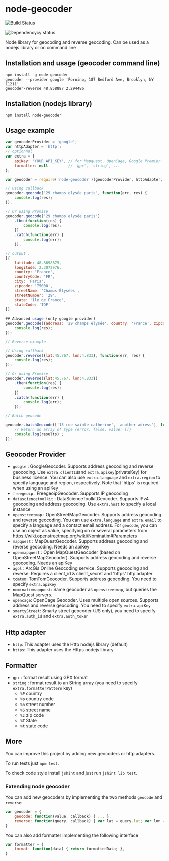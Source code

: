# node-geocoder

[![Build Status](https://travis-ci.org/nchaulet/node-geocoder.png?branch=master)](https://travis-ci.org/nchaulet/node-geocoder)

![Dependencycy status](https://david-dm.org/nchaulet/node-geocoder.png)

Node library for geocoding and reverse geocoding. Can be used as a nodejs library or on command line

## Installation and usage (geocoder command line)

```shell
npm install -g node-geocoder
geocoder --provider google 'Fornino, 187 Bedford Ave, Brooklyn, NY 11211'
geocoder-reverse 48.858887 2.294486
```

## Installation (nodejs library)

    npm install node-geocoder

## Usage example

```javascript
var geocoderProvider = 'google';
var httpAdapter = 'http';
// optionnal
var extra = {
    apiKey: 'YOUR_API_KEY', // for Mapquest, OpenCage, Google Premier
    formatter: null         // 'gpx', 'string', ...
};

var geocoder = require('node-geocoder')(geocoderProvider, httpAdapter, extra);

// Using callback
geocoder.geocode('29 champs elysée paris', function(err, res) {
    console.log(res);
});

// Or using Promise
geocoder.geocode('29 champs elysée paris')
    .then(function(res) {
        console.log(res);
    })
    .catch(function(err) {
        console.log(err);
    });

// output :
[{
    latitude: 48.8698679,
    longitude: 2.3072976,
    country: 'France',
    countryCode: 'FR',
    city: 'Paris',
    zipcode: '75008',
    streetName: 'Champs-Élysées',
    streetNumber: '29',
    state: 'Île de France',
    stateCode: 'IDF'
}]

## Advanced usage (only google provider)
geocoder.geocode({address: '29 champs elysée', country: 'France', zipcode: '75008'}, function(err, res) {
    console.log(res);
});

// Reverse example

// Using callback
geocoder.reverse({lat:45.767, lon:4.833}, function(err, res) {
    console.log(res);
});

// Or using Promise
geocoder.reverse({lat:45.767, lon:4.833})
    .then(function(res) {
        console.log(res);
    })
    .catch(function(err) {
        console.log(err);
    });

// Batch geocode

geocoder.batchGeocode(['13 rue sainte catherine', 'another adress'], function (results) {
    // Return an array of type {error: false, value: []}
    console.log(results) ;
});

```


## Geocoder Provider

* `google` : GoogleGeocoder. Supports address geocoding and reverse geocoding. Use `extra.clientId`and `extra.apiKey`(privateKey) for business licence. You can also use `extra.language` and `extra.region` to specify language and region, respectively. Note that 'https' is required when using an apiKey
* `freegeoip` : FreegeoipGeocoder. Supports IP geocoding
* `datasciencetoolkit` : DataScienceToolkitGeocoder. Supports IPv4 geocoding and address geocoding. Use `extra.host` to specify a local instance
* `openstreetmap` : OpenStreetMapGeocoder. Supports address geocoding and reverse geocoding. You can use `extra.language` and `extra.email` to specify a language and a contact email address.
   For `geocode`, you can use an object as value, specifying on or several parameters from https://wiki.openstreetmap.org/wiki/Nominatim#Parameters
* `mapquest` : MapQuestGeocoder. Supports address geocoding and reverse geocoding. Needs an apiKey
* `openmapquest` : Open MapQuestGeocoder (based on OpenStreetMapGeocoder). Supports address geocoding and reverse geocoding. Needs an apiKey
* `agol` : ArcGis Online Geocoding service. Supports geocoding and reverse. Requires a client_id & client_secret and 'https' http adapter
* `tomtom`: TomTomGeocoder. Supports address geocoding. You need to specify `extra.apiKey`
* `nominatimmapquest`: Same geocoder as `openstreetmap`, but queries the MapQuest servers.
* `opencage`: OpenCage Geocoder. Uses multiple open sources. Supports address and reverse geocoding. You need to specify `extra.apiKey`
* `smartyStreet`: Smarty street geocoder (US only), you need to specify `extra.auth_id` and `extra.auth_token`

## Http adapter

* `http`: This adapter uses the Http nodejs library (default)
* `https`: This adapter uses the Https nodejs library

## Formatter

* `gpx`    : format result using GPX format
* `string` : format result to an String array (you need to specify `extra.formatterPattern` key)
    * `%P` country
    * `%p` country code
    * `%n` street number
    * `%S` street name
    * `%z` zip code
    * `%T` State
    * `%t` state code

## More

You can improve this project by adding new geocoders or http adapters.

To run tests just `npm test`.

To check code style install `jshint` and just run `jshint lib test`.

### Extending node geocoder

You can add new geocoders by implementing the two methods `geocode` and `reverse`:

```javascript
var geocoder = {
    geocode: function(value, callback) { ... },
    reverse: function(query, callback) { var lat = query.lat; var lon = query.lon; ... }
}
```

You can also add formatter implementing the following interface

```javascript
var formatter = {
    format: function(data) { return formattedData; },
}
```
